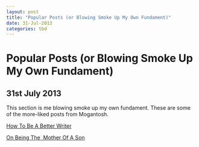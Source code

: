 ```yaml
---
layout: post
title: "Popular Posts (or Blowing Smoke Up My Own Fundament)"
date: 31-Jul-2013
categories: tbd
---
```


# Popular Posts (or Blowing Smoke Up My Own Fundament)

## 31st July 2013

This section is me blowing smoke up my own fundament. These are some of the more-liked posts from Mogantosh.

<a href="http://mogantosh.com/?p=25">How To Be A Better Writer</a>

<a href="http://mogantosh.com/?p=80">On Being The  Mother Of A Son</a>
